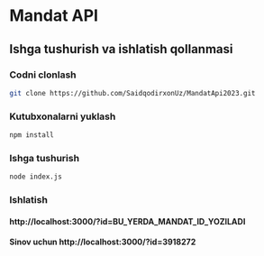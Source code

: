 # Mandat API

## Ishga tushurish va ishlatish qollanmasi

### Codni clonlash

```bash
git clone https://github.com/SaidqodirxonUz/MandatApi2023.git
```

### Kutubxonalarni yuklash

```bash
npm install
```

### Ishga tushurish

```bash
node index.js
```

### Ishlatish

#### http://localhost:3000/?id=BU_YERDA_MANDAT_ID_YOZILADI

#### Sinov uchun http://localhost:3000/?id=3918272
